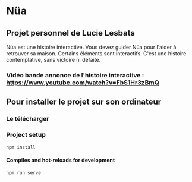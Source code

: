 # Nüa

## Projet personnel de Lucie Lesbats 
Nüa est une histoire interactive. Vous devez guider Nüa pour l'aider à retrouver sa maison. 
Certains éléments sont interactifs. C'est une histoire contemplative, sans victoire ni défaite. 

### Vidéo bande annonce de l'histoire interactive : https://www.youtube.com/watch?v=FbS1Hr3zBmQ 

## Pour installer le projet sur son ordinateur 
### Le télécharger 

### Project setup
```
npm install
```

#### Compiles and hot-reloads for development
```
npm run serve
```
